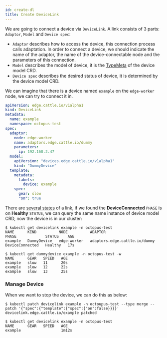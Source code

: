 ```yaml
---
id: create-dl
title: Create DeviceLink
---
```


We are going to connect a device via `DeviceLink`. A link consists of 3 parts: `Adaptor`, `Model` and `Device spec`:

- `Adaptor` describes how to access the device, this connection process calls adaptation. In order to connect a device, we should indicate the name of the adaptor, the name of the device-connectable node and the parameters of this connection.
- `Model` describes the model of device, it is the [TypeMeta](https://github.com/kubernetes/apimachinery/blob/master/pkg/apis/meta/v1/types.go) of the device model CRD.
- `Device spec` describes the desired status of device, it is determined by the device model CRD. 

We can imagine that there is a device named `example` on the `edge-worker` node, we can try to connect it in.

```yaml
apiVersion: edge.cattle.io/v1alpha1
kind: DeviceLink
metadata:
  name: example
  namespace: octopus-test
spec:
  adaptor:
    node: edge-worker
    name: adaptors.edge.cattle.io/dummy
    parameters:
      ip: 192.168.2.47
  model:
    apiVersion: "devices.edge.cattle.io/v1alpha1"
    kind: "DummyDevice"
  template:
    metadata:
      labels:
        device: example
    spec:
      gear: slow
      "on": true

```

There are [several states](./docs/octopus/state_of_devicelink.md) of a link, if we found the **DeviceConnected** `PHASE` is on **Healthy** `STATUS`, we can query the same name instance of device model CRD, now the device is in our cluster:

```shell script
$ kubectl get devicelink example -n octopus-test
NAME      KIND          NODE          ADAPTOR                         PHASE             STATUS    AGE
example   DummyDevice   edge-worker   adaptors.edge.cattle.io/dummy   DeviceConnected   Healthy   17s

$ kubectl get dummydevice example -n octopus-test -w
NAME      GEAR   SPEED   AGE
example   slow   11      20s
example   slow   12      22s
example   slow   13      25s

```

### Manage Device

When we want to stop the device, we can do this as below:

```shell script
$ kubectl patch devicelink example -n octoupus-test --type merge --patch '{"spec":{"template":{"spec":{"on":false}}}}'
devicelink.edge.cattle.io/example patched

$ kubectl get devicelink example -n octopus-test
NAME      GEAR   SPEED   AGE
example                  1m12s

```
